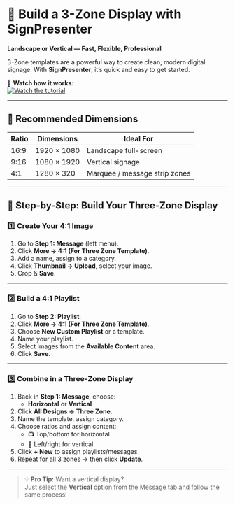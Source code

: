 # 🚀 Build a 3-Zone Display with SignPresenter  
**Landscape or Vertical — Fast, Flexible, Professional**

3-Zone templates are a powerful way to create clean, modern digital signage. With **SignPresenter**, it’s quick and easy to get started.

🎥 **Watch how it works:**  
[![Watch the tutorial](https://img.youtube.com/vi/S6Cleqw3OV4/0.jpg)](https://www.youtube.com/watch?v=S6Cleqw3OV4)

---

## 📐 Recommended Dimensions

| Ratio  | Dimensions     | Ideal For                     |
|--------|----------------|-------------------------------|
| 16:9   | 1920 × 1080    | Landscape full-screen         |
| 9:16   | 1080 × 1920    | Vertical signage              |
| 4:1    | 1280 × 320     | Marquee / message strip zones |

---

## 🧰 Step-by-Step: Build Your Three-Zone Display

### 1️⃣ Create Your 4:1 Image

1. Go to **Step 1: Message** (left menu).
2. Click **More → 4:1 (For Three Zone Template)**.
3. Add a name, assign to a category.
4. Click **Thumbnail → Upload**, select your image.
5. Crop & **Save**.

---

### 2️⃣ Build a 4:1 Playlist

1. Go to **Step 2: Playlist**.
2. Click **More → 4:1 (For Three Zone Template)**.
3. Choose **New Custom Playlist** or a template.
4. Name your playlist.
5. Select images from the **Available Content** area.
6. Click **Save**.

---

### 3️⃣ Combine in a Three-Zone Display

1. Back in **Step 1: Message**, choose:
   - **Horizontal** or **Vertical**
2. Click **All Designs → Three Zone**.
3. Name the template, assign category.
4. Choose ratios and assign content:
   - 📺 Top/bottom for horizontal
   - 📱 Left/right for vertical
5. Click **+ New** to assign playlists/messages.
6. Repeat for all 3 zones → then click **Update**.

---

> 💡 **Pro Tip:** Want a vertical display?  
Just select the **Vertical** option from the Message tab and follow the same process!
